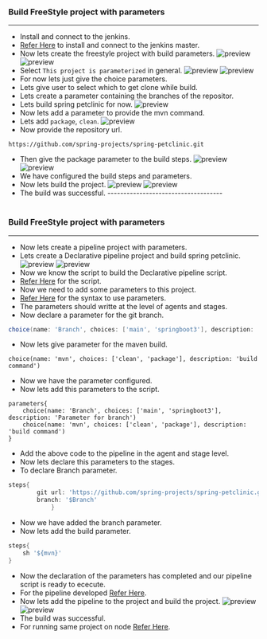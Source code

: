 ### Build FreeStyle project with parameters
-------------------------------------------
* Install and connect to the jenkins.
*  [Refer Here](jenkins-Install.md) to install and connect to the jenkins master.
*  Now lets create the freestyle project with build parameters.
![preview](./Images/Jenkins143.png)
![preview](./Images/Jenkins144.png)
* Select `This project is parameterized` in general.
![preview](./Images/Jenkins145.png)
![preview](./Images/Jenkins146.png)
* For now lets just give the choice parameters.
* Lets give user to select which to get clone while build.
* Lets create a parameter containing the branches of the repositor.
* Lets build spring petclinic for now.
![preview](./Images/Jenkins147.png)
* Now lets add a parameter to provide the mvn command.
* Lets add `package`, `clean`.
![preview](./Images/Jenkins148.png)
* Now provide the repository url.
```
https://github.com/spring-projects/spring-petclinic.git
```
* Then give the package parameter to the build steps.
![preview](./Images/Jenkins149.png)
![preview](./Images/Jenkins150.png)
* We have configured the build steps and parameters.
* Now lets build the project.
![preview](./Images/Jenkins151.png)
![preview](./Images/Jenkins152.png)
* The build was successful.
------------------------------------<br><br>
### Build FreeStyle project with parameters <br>
------------------------------------------------
* Now lets create a pipeline project with parameters.
* Lets create a Declarative pipeline project and build spring petclinic.
![preview](./Images/Jenkins153.png)
![preview](./Images/Jenkins154.png)
* Now we know the script to build the Declarative pipeline script.
* [Refer Here](declarative-pipeline/scripts/spring-pet-clinic-without-parameters.md) for the script.
* Now we need to add some parameters to this project.
* [Refer Here](https://www.jenkins.io/doc/book/pipeline/syntax/#parameters) for the syntax to use parameters.
* The parameters should writte at the level of agents and stages.
* Now declare a parameter for the git branch.
```groovy
choice(name: 'Branch', choices: ['main', 'springboot3'], description: 'Parameter for branch')
```
* Now lets give parameter for the maven build.
```
choice(name: 'mvn', choices: ['clean', 'package'], description: 'build command')
```
* Now we have the parameter configured.
* Now lets add this parameters to the script.
```
parameters{
    choice(name: 'Branch', choices: ['main', 'springboot3'], description: 'Parameter for branch')
    choice(name: 'mvn', choices: ['clean', 'package'], description: 'build command')
} 
```
* Add the above code to the pipeline in the agent and stage level.
* Now lets declare this parameters to the stages.
* To declare Branch parameter.
```groovy
steps{
        git url: 'https://github.com/spring-projects/spring-petclinic.git',
        branch: '$Branch'
            }
```
* Now we have added the branch parameter.
* Now lets add the build parameter.
```groovy
steps{
    sh '${mvn}'
}
```
* Now the declaration of the parameters has completed and our pipeline script is ready to ececute.
* For the pipeline developed [Refer Here](declarative-pipeline/scripts/spring-petclinic-with-parameters.md).
* Now lets add the pipeline to the project and build the project.
![preview](./Images/Jenkins155.png)
![preview](./Images/Jenkins156.png)
* The build was successful.
* For running same project on node [Refer Here](declarative-pipeline/scripts/spring-petclinic-with-parameters.md).